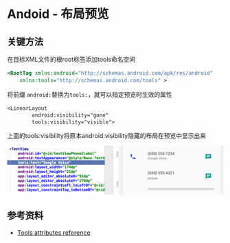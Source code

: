# Andoid - 布局预览

## 关键方法

在目标XML文件的根root标签添加tools命名空间

```xml
<RootTag xmlns:android="http://schemas.android.com/apk/res/android"
    xmlns:tools="http://schemas.android.com/tools" >
```


将前缀 ```android:```替换为```tools:```，就可以指定预览时生效的属性

```
<LinearLayout
        android:visibility="gone"
        tools:visibility="visible">
```

上面的tools:visibility将原本android:visibility隐藏的布局在预览中显示出来

![](tools-attribute-text_2x.png)

## 参考资料

- [Tools attributes reference](https://developer.android.com/studio/write/tool-attributes)